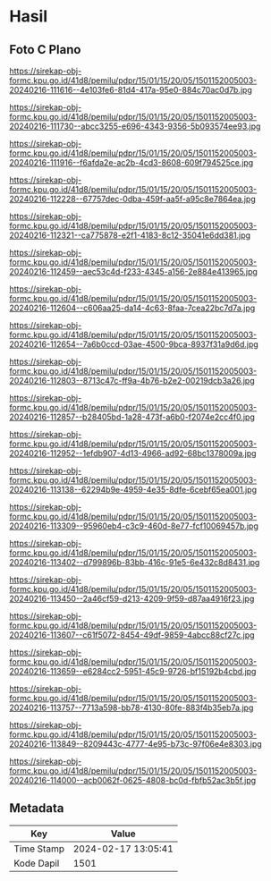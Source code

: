 # Hasil

## Foto C Plano

https://sirekap-obj-formc.kpu.go.id/41d8/pemilu/pdpr/15/01/15/20/05/1501152005003-20240216-111616--4e103fe6-81d4-417a-95e0-884c70ac0d7b.jpg

https://sirekap-obj-formc.kpu.go.id/41d8/pemilu/pdpr/15/01/15/20/05/1501152005003-20240216-111730--abcc3255-e696-4343-9356-5b093574ee93.jpg

https://sirekap-obj-formc.kpu.go.id/41d8/pemilu/pdpr/15/01/15/20/05/1501152005003-20240216-111916--f6afda2e-ac2b-4cd3-8608-609f794525ce.jpg

https://sirekap-obj-formc.kpu.go.id/41d8/pemilu/pdpr/15/01/15/20/05/1501152005003-20240216-112228--67757dec-0dba-459f-aa5f-a95c8e7864ea.jpg

https://sirekap-obj-formc.kpu.go.id/41d8/pemilu/pdpr/15/01/15/20/05/1501152005003-20240216-112321--ca775878-e2f1-4183-8c12-35041e6dd381.jpg

https://sirekap-obj-formc.kpu.go.id/41d8/pemilu/pdpr/15/01/15/20/05/1501152005003-20240216-112459--aec53c4d-f233-4345-a156-2e884e413965.jpg

https://sirekap-obj-formc.kpu.go.id/41d8/pemilu/pdpr/15/01/15/20/05/1501152005003-20240216-112604--c606aa25-da14-4c63-8faa-7cea22bc7d7a.jpg

https://sirekap-obj-formc.kpu.go.id/41d8/pemilu/pdpr/15/01/15/20/05/1501152005003-20240216-112654--7a6b0ccd-03ae-4500-9bca-8937f31a9d6d.jpg

https://sirekap-obj-formc.kpu.go.id/41d8/pemilu/pdpr/15/01/15/20/05/1501152005003-20240216-112803--8713c47c-ff9a-4b76-b2e2-00219dcb3a26.jpg

https://sirekap-obj-formc.kpu.go.id/41d8/pemilu/pdpr/15/01/15/20/05/1501152005003-20240216-112857--b28405bd-1a28-473f-a6b0-f2074e2cc4f0.jpg

https://sirekap-obj-formc.kpu.go.id/41d8/pemilu/pdpr/15/01/15/20/05/1501152005003-20240216-112952--1efdb907-4d13-4966-ad92-68bc1378009a.jpg

https://sirekap-obj-formc.kpu.go.id/41d8/pemilu/pdpr/15/01/15/20/05/1501152005003-20240216-113138--62294b9e-4959-4e35-8dfe-6cebf65ea001.jpg

https://sirekap-obj-formc.kpu.go.id/41d8/pemilu/pdpr/15/01/15/20/05/1501152005003-20240216-113309--95960eb4-c3c9-460d-8e77-fcf10069457b.jpg

https://sirekap-obj-formc.kpu.go.id/41d8/pemilu/pdpr/15/01/15/20/05/1501152005003-20240216-113402--d799896b-83bb-416c-91e5-6e432c8d8431.jpg

https://sirekap-obj-formc.kpu.go.id/41d8/pemilu/pdpr/15/01/15/20/05/1501152005003-20240216-113450--2a46cf59-d213-4209-9f59-d87aa4916f23.jpg

https://sirekap-obj-formc.kpu.go.id/41d8/pemilu/pdpr/15/01/15/20/05/1501152005003-20240216-113607--c61f5072-8454-49df-9859-4abcc88cf27c.jpg

https://sirekap-obj-formc.kpu.go.id/41d8/pemilu/pdpr/15/01/15/20/05/1501152005003-20240216-113659--e6284cc2-5951-45c9-9726-bf15192b4cbd.jpg

https://sirekap-obj-formc.kpu.go.id/41d8/pemilu/pdpr/15/01/15/20/05/1501152005003-20240216-113757--7713a598-bb78-4130-80fe-883f4b35eb7a.jpg

https://sirekap-obj-formc.kpu.go.id/41d8/pemilu/pdpr/15/01/15/20/05/1501152005003-20240216-113849--8209443c-4777-4e95-b73c-97f06e4e8303.jpg

https://sirekap-obj-formc.kpu.go.id/41d8/pemilu/pdpr/15/01/15/20/05/1501152005003-20240216-114000--acb0062f-0625-4808-bc0d-fbfb52ac3b5f.jpg


## Metadata

| Key        | Value               |
| ---------- | ------------------- |
| Time Stamp | 2024-02-17 13:05:41 |
| Kode Dapil | 1501                |



